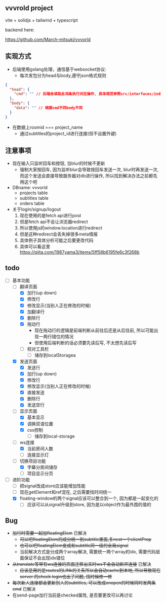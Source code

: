 ## vvvrold project

vite + solidjs + tailwind + typescript

backend here:

https://github.com/March-mitsuki/vvvorld

## 实现方式
* 后端使用golang处理，通信基于websocket协议:
  * 每次发包分为head与body,遵守json格式规则
```json
{
  "head": {
    "cmd": "" // 后端会读取此词条执行对应操作, 具体规范参照src/interfaces/index.ts
  },
  "body": {
    "data": "" // 根据cmd不同body不同
  }
}
```
* 在数据上roomid === project_name
  * 通过subtitles的project_id进行连接(但不设置外键)

## 注意事项
* 现在输入只监听回车和按钮, 当blur的时候不更新
  * 强制大家按回车, 因为监听blur会导致按回车发送一次, blur时再发送一次, 而这个发送会直接导致服务器对db进行操作, 所以找到解决办法之前都先用这个吧
* DBname: vvvorld
  * projects table
  * subtitles table
  * orders table
* 关于login/signup/logout
  1. 现在使用的是fetch api进行post
  1. 但是fetch api不会让浏览器redirect
  1. 所以使用js的window.location进行redirect
  1. 但是这种redirect会丢失掉很多meta情报
  1. 具体例子具体分析可能之后要更改代码
  1. 具体可以看这里 https://qiita.com/1987yama3/items/5ff58b6195fe6c3f268b

## todo
- [ ] 基本功能
  - [ ] 翻译页面
    - [x] 加行(up down)
    - [x] 修改行
    - [x] 修改显示(当别人正在修改的时候)
    - [x] 加翻译行
    - [x] 删除行
    - [x] 拖动行
      * 现在拖动行的逻辑是前端判断从前往后还是从后往前, 所以可能出现一两行错位的情况
      * 但使用后端判断的话必须要先读后写, 不太想先读后写
    - [ ] 校对工具栏
      - [ ] 储存到localStoragea
  - [x] 发送页面
    - [x] 发送行
    - [x] 加行(up down)
    - [x] 修改行
    - [x] 修改显示(当别人正在修改的时候)
    - [x] 直接发送
    - [x] 删除行
    - [x] 发送空行
  - [ ] 显示页面
    - [x] 基本显示
    - [x] 调换双语位置
    - [x] css控制
      - [ ] 储存到local-storage
  - [ ] ws连接
    - [x] 当前房间人数
    - [ ] 连接显示灯
  - [ ] 切换项目功能
    - [x] 字幕分房间储存
    - [ ] 项目显示分页
- [ ] 进阶功能
  - [ ] 把signal改成store应该能增加性能
  - [ ] 现在getElement和ref混在, 之后需要找时间统一
  - [x] floating-window的两个signal应该可以整合到一个, 因为都是一起变化的
    - [ ] 应该可以从signal升级到store, 因为是以object作为最外围的值的

## Bug
* ~~加行时需要一起加floatingElem~~ 已解决
  * ~~可以吧floatingElem的成分统一到subtitle里面,多nest一个clientProp~~
  * ~~也可以吧floatingElem变成和subtitle同一级的全局signal~~
  * 当前解决方式是分成两个array解决, 需要统一两个array的idx, 需要代码层面保证不会出现idx错位
* ~~从translate等带有ws连接的页面迁移出来时ws不会自动断开连接~~ 已解决
  * ~~应该是用的是routes的LINk的关系所以会自动cache到本地, 所以导致现在server 的check login也出了问题, 找时候修一修~~
* ~~每次新人连接都会更新别人的subtitles, 可以改成onopen的时候同时发两条cmd~~ 已解决
* 在send-page加行当前是checked属性, 是否要更改可以再讨论